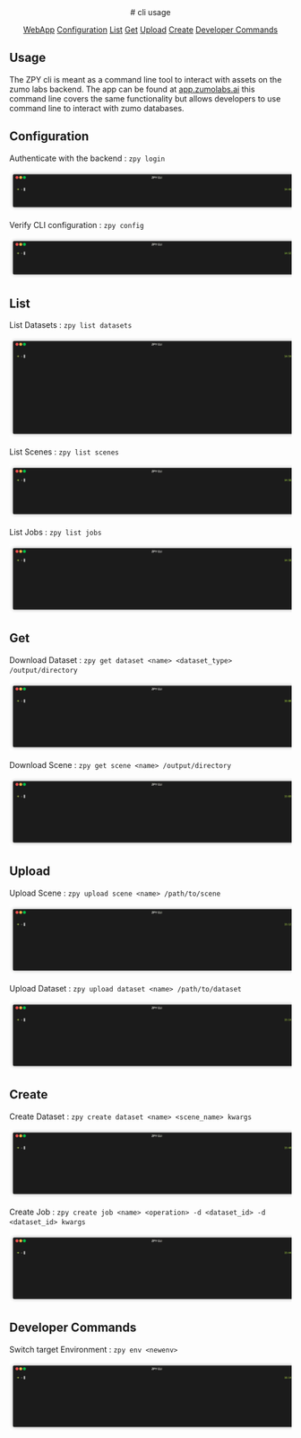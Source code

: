 <div align="center">
# cli usage
</div>

<p align="center">
  <a href="app.zumolabs.ai">WebApp</a>
  <a href="#Configuration">Configuration</a>
  <a href="#List">List</a>
  <a href="#Get">Get</a>
  <a href="#Upload">Upload</a>
  <a href="#Create">Create</a>
  <a href="#Developer Commands">Developer Commands</a>
</p>

## Usage

The ZPY cli is meant as a command line tool to interact with assets on the zumo labs backend. The app can be found at [app.zumolabs.ai](app.zumolabs.ai) this command line covers the same functionality but allows developers to use command line to interact with zumo databases.

## Configuration

Authenticate with the backend : ```zpy login```

<p align="center"><img src="gif/login.gif?raw=true"/></p>

Verify CLI configuration : ```zpy config```

<p align="center"><img src="gif/config.gif?raw=true"/></p>

## List

List Datasets : ```zpy list datasets```

<p align="center"><img src="gif/listdataset.gif?raw=true"/></p>

List Scenes : ```zpy list scenes```

<p align="center"><img src="gif/listscene.gif?raw=true"/></p>

List Jobs : ```zpy list jobs```

<p align="center"><img src="gif/listjob.gif?raw=true"/></p>

## Get

Download Dataset : ```zpy get dataset <name> <dataset_type> /output/directory```

<p align="center"><img src="gif/getdataset.gif?raw=true"/></p>

Download Scene : ```zpy get scene <name> /output/directory```

<p align="center"><img src="gif/getscene.gif?raw=true"/></p>

## Upload

Upload Scene : ```zpy upload scene <name> /path/to/scene```

<p align="center"><img src="gif/uploadscene.gif?raw=true"/></p>

Upload Dataset : ```zpy upload dataset <name> /path/to/dataset```

<p align="center"><img src="gif/uploaddataset.gif?raw=true"/></p>

## Create

Create Dataset : ```zpy create dataset <name> <scene_name> kwargs```

<p align="center"><img src="gif/createdataset.gif?raw=true"/></p>

Create Job : ```zpy create job <name> <operation> -d <dataset_id> -d <dataset_id> kwargs```

<p align="center"><img src="gif/createjob.gif?raw=true"/></p>

## Developer Commands

Switch target Environment : ```zpy env <newenv>```

<p align="center"><img src="gif/env.gif?raw=true"/></p>
